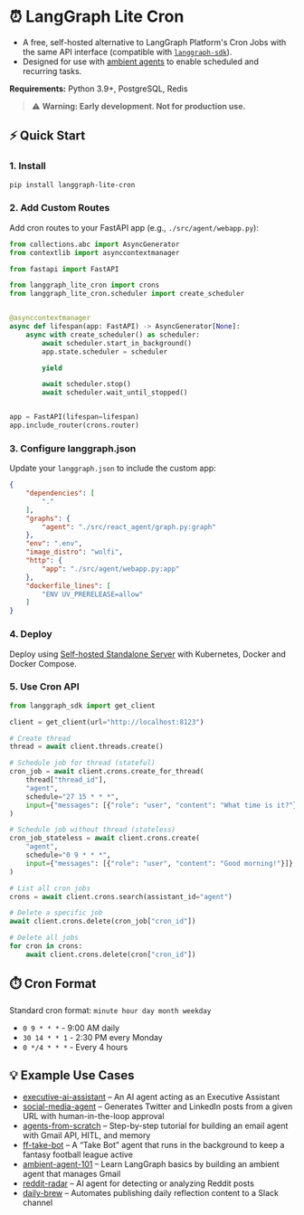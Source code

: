 # ⏰ LangGraph Lite Cron

- A free, self-hosted alternative to LangGraph Platform's Cron Jobs with the same API interface (compatible with [
  `langgraph-sdk`](https://pypi.org/project/langgraph-sdk/)).
- Designed for use with [ambient agents](https://blog.langchain.com/introducing-ambient-agents/) to enable scheduled and
  recurring tasks.

**Requirements:** Python 3.9+, PostgreSQL, Redis

> ⚠️ **Warning: Early development. Not for production use.**

## ⚡ Quick Start

### 1. Install

```sh
pip install langgraph-lite-cron
```

### 2. Add Custom Routes

Add cron routes to your FastAPI app (e.g., `./src/agent/webapp.py`):

```python
from collections.abc import AsyncGenerator
from contextlib import asynccontextmanager

from fastapi import FastAPI

from langgraph_lite_cron import crons
from langgraph_lite_cron.scheduler import create_scheduler


@asynccontextmanager
async def lifespan(app: FastAPI) -> AsyncGenerator[None]:
    async with create_scheduler() as scheduler:
        await scheduler.start_in_background()
        app.state.scheduler = scheduler

        yield

        await scheduler.stop()
        await scheduler.wait_until_stopped()


app = FastAPI(lifespan=lifespan)
app.include_router(crons.router)
```

### 3. Configure langgraph.json

Update your `langgraph.json` to include the custom app:

```json
{
    "dependencies": [
        "."
    ],
    "graphs": {
        "agent": "./src/react_agent/graph.py:graph"
    },
    "env": ".env",
    "image_distro": "wolfi",
    "http": {
        "app": "./src/agent/webapp.py:app"
    },
    "dockerfile_lines": [
        "ENV UV_PRERELEASE=allow"
    ]
}
```

### 4. Deploy

Deploy using [Self-hosted Standalone Server](https://docs.langchain.com/langgraph-platform/deploy-standalone-server) with
Kubernetes, Docker and Docker Compose.

### 5. Use Cron API

```python
from langgraph_sdk import get_client

client = get_client(url="http://localhost:8123")

# Create thread
thread = await client.threads.create()

# Schedule job for thread (stateful)
cron_job = await client.crons.create_for_thread(
    thread["thread_id"],
    "agent",
    schedule="27 15 * * *",
    input={"messages": [{"role": "user", "content": "What time is it?"}]},
)

# Schedule job without thread (stateless)
cron_job_stateless = await client.crons.create(
    "agent",
    schedule="0 9 * * *",
    input={"messages": [{"role": "user", "content": "Good morning!"}]},
)

# List all cron jobs
crons = await client.crons.search(assistant_id="agent")

# Delete a specific job
await client.crons.delete(cron_job["cron_id"])

# Delete all jobs
for cron in crons:
    await client.crons.delete(cron["cron_id"])
```

## ⏱️ Cron Format

Standard cron format: `minute hour day month weekday`

- `0 9 * * *` - 9:00 AM daily
- `30 14 * * 1` - 2:30 PM every Monday
- `0 */4 * * *` - Every 4 hours

## 💡 Example Use Cases

- [executive-ai-assistant](https://github.com/langchain-ai/executive-ai-assistant) – An AI agent acting as an Executive
  Assistant
- [social-media-agent](https://github.com/langchain-ai/social-media-agent) – Generates Twitter and LinkedIn posts from a
  given URL with human-in-the-loop approval
- [agents-from-scratch](https://github.com/langchain-ai/agents-from-scratch) – Step-by-step tutorial for building an
  email agent with Gmail API, HITL, and memory
- [ff-take-bot](https://github.com/langchain-ai/ff-take-bot) – A “Take Bot” agent that runs in the background to keep a
  fantasy football league active
- [ambient-agent-101](https://github.com/langchain-ai/ambient-agent-101) – Learn LangGraph basics by building an ambient
  agent that manages Gmail
- [reddit-radar](https://github.com/langchain-ai/reddit-radar) – AI agent for detecting or analyzing Reddit posts
- [daily-brew](https://github.com/langchain-ai/daily-brew) – Automates publishing daily reflection content to a Slack
  channel
